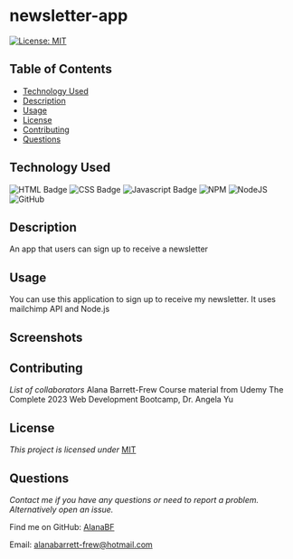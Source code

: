 # newsletter-app

[![License: MIT](https://img.shields.io/badge/License-MIT-yellow.svg)](https://opensource.org/licenses/MIT)

## Table of Contents

* [Technology Used](#TechnolgyUsed)
* [Description](#Description)
* [Usage](#Usage)
* [License](#License)
* [Contributing](#Contributing)
* [Questions](#Questions)


## Technology Used

![HTML Badge](https://img.shields.io/badge/HTML5-E34F26?style=for-the-badge&logo=html5&logoColor=white)
![CSS Badge](https://img.shields.io/badge/CSS3-1572B6?style=for-the-badge&logo=css3&logoColor=white)
![Javascript Badge](https://img.shields.io/badge/-Javascript-F0DB4F?style=for-the-badge&labelColor=black&logo=javascript&logoColor=F0DB4F)
![NPM](https://img.shields.io/badge/NPM-%23CB3837.svg?style=for-the-badge&logo=npm&logoColor=white)
![NodeJS](https://img.shields.io/badge/node.js-6DA55F?style=for-the-badge&logo=node.js&logoColor=white)
![GitHub](https://img.shields.io/badge/github-%23121011.svg?style=for-the-badge&logo=github&logoColor=white)

## Description 
An app that users can sign up to receive a newsletter

## Usage 
You can use this application to sign up to receive my newsletter. It uses mailchimp API and Node.js

## Screenshots
<!-- ![To Do List](./.png) -->

## Contributing   
*List of collaborators*
Alana Barrett-Frew
Course material from Udemy The Complete 2023 Web Development Bootcamp, Dr. Angela Yu

## License 
*This project is licensed under* [MIT](https://choosealicense.com/licenses/mit/)

## Questions
*Contact me if you have any questions or need to report a problem. Alternatively open an issue.*

Find me on GitHub: [AlanaBF](https://github.com/AlanaBF)

Email: [alanabarrett-frew@hotmail.com](mailto:alanabarrett-frew@hotmail.com)
